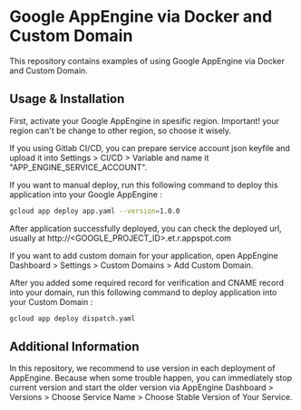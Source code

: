 # Google AppEngine via Docker and Custom Domain

This repository contains examples of using Google AppEngine via Docker and Custom Domain.

## Usage & Installation

First, activate your Google AppEngine in spesific region. Important! your region can't be change to other region, so choose it wisely.

If you using Gitlab CI/CD, you can prepare service account json keyfile and upload it into Settings > CI/CD > Variable and name it "APP_ENGINE_SERVICE_ACCOUNT".

If you want to manual deploy, run this following command to deploy this application into your Google AppEngine :
```bash
gcloud app deploy app.yaml --version=1.0.0
```

After application successfully deployed, you can check the deployed url, usually at http://<GOOGLE_PROJECT_ID>.et.r.appspot.com

If you want to add custom domain for your application, open AppEngine Dashboard > Settings > Custom Domains > Add Custom Domain.

After you added some required record for verification and CNAME record into your domain, run this following command to deploy application into your Custom Domain :
```bash
gcloud app deploy dispatch.yaml
```

## Additional Information

In this repository, we recommend to use version in each deployment of AppEngine. Because when some trouble happen, you can immediately stop current version and start the older version via AppEngine Dashboard > Versions > Choose Service Name > Choose Stable Version of Your Service.
